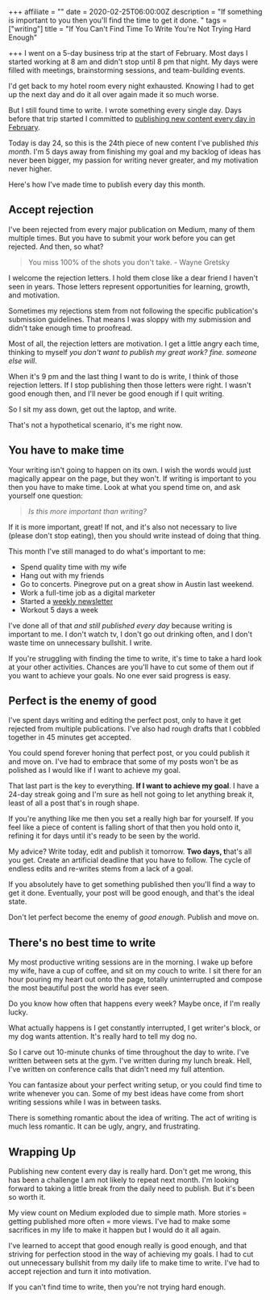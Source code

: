+++
affiliate = ""
date = 2020-02-25T06:00:00Z
description = "If something is important to you then you'll find the time to get it done. "
tags = ["writing"]
title = "If You Can't Find Time To Write You're Not Trying Hard Enough"

+++
I went on a 5-day business trip at the start of February. Most days I started working at 8 am and didn't stop until 8 pm that night. My days were filled with meetings, brainstorming sessions, and team-building events.

I'd get back to my hotel room every night exhausted. Knowing I had to get up the next day and do it all over again made it so much worse.

But I still found time to write. I wrote something every single day. Days before that trip started I committed to [publishing new content every day in February](https://nicklafferty.com/blog/why-im-publishing-new-content-every-day-in-february/).

Today is day 24, so this is the 24th piece of new content I've published _this month_. I'm 5 days away from finishing my goal and my backlog of ideas has never been bigger, my passion for writing never greater, and my motivation never higher.

Here's how I've made time to publish every day this month.

## Accept rejection

I've been rejected from every major publication on Medium, many of them multiple times. But you have to submit your work before you can get rejected. And then, so what?

> You miss 100% of the shots you don't take. - Wayne Gretsky

I welcome the rejection letters. I hold them close like a dear friend I haven't seen in years. Those letters represent opportunities for learning, growth, and motivation.

Sometimes my rejections stem from not following the specific publication's submission guidelines. That means I was sloppy with my submission and didn't take enough time to proofread.

Most of all, the rejection letters are motivation. I get a little angry each time, thinking to myself _you don't want to publish my great work? fine. someone else will_.

When it's 9 pm and the last thing I want to do is write, I think of those rejection letters. If I stop publishing then those letters were right. I wasn't good enough then, and I'll never be good enough if I quit writing.

So I sit my ass down, get out the laptop, and write.

That's not a hypothetical scenario, it's me right now.

## You have to make time

Your writing isn't going to happen on its own. I wish the words would just magically appear on the page, but they won't. If writing is important to you then you have to make time. Look at what you spend time on, and ask yourself one question:

> _Is this more important than writing?_

If it is more important, great! If not, and it's also not necessary to live (please don't stop eating), then you should write instead of doing that thing.

This month I've still managed to do what's important to me:

* Spend quality time with my wife
* Hang out with my friends
* Go to concerts. Pinegrove put on a great show in Austin last weekend.
* Work a full-time job as a digital marketer
* Started a [weekly newsletter](https://1word.email/)
* Workout 5 days a week

I've done all of that _and still published every day_ because writing is important to me. I don't watch tv, I don't go out drinking often, and I don't waste time on unnecessary bullshit. I write.

If you're struggling with finding the time to write, it's time to take a hard look at your other activities. Chances are you'll have to cut some of them out if you want to achieve your goals. No one ever said progress is easy.

## Perfect is the enemy of good

I've spent days writing and editing the perfect post, only to have it get rejected from multiple publications. I've also had rough drafts that I cobbled together in 45 minutes get accepted.

You could spend forever honing that perfect post, or you could publish it and move on. I've had to embrace that some of my posts won't be as polished as I would like if I want to achieve my goal.

That last part is the key to everything. **If I want to achieve my goal**. I have a 24-day streak going and I'm sure as hell not going to let anything break it, least of all a post that's in rough shape.

If you're anything like me then you set a really high bar for yourself. If you feel like a piece of content is falling short of that then you hold onto it, refining it for days until it's ready to be seen by the world.

My advice? Write today, edit and publish it tomorrow. **Two days, t**hat's all you get. Create an artificial deadline that you have to follow. The cycle of endless edits and re-writes stems from a lack of a goal.

If you absolutely have to get something published then you'll find a way to get it done. Eventually, your post will be good enough, and that's the ideal state.

Don't let perfect become the enemy of _good enough_. Publish and move on.

## There's no best time to write

My most productive writing sessions are in the morning. I wake up before my wife, have a cup of coffee, and sit on my couch to write. I sit there for an hour pouring my heart out onto the page, totally uninterrupted and compose the most beautiful post the world has ever seen.

Do you know how often that happens every week? Maybe once, if I'm really lucky.

What actually happens is I get constantly interrupted, I get writer's block, or my dog wants attention. It's really hard to tell my dog no.

So I carve out 10-minute chunks of time throughout the day to write. I've written between sets at the gym. I've written during my lunch break. Hell, I've written on conference calls that didn't need my full attention.

You can fantasize about your perfect writing setup, or you could find time to write whenever you can. Some of my best ideas have come from short writing sessions while I was in between tasks.

There is something romantic about the idea of writing. The act of writing is much less romantic. It can be ugly, angry, and frustrating.

## Wrapping Up

Publishing new content every day is really hard. Don't get me wrong, this has been a challenge I am not likely to repeat next month. I'm looking forward to taking a little break from the daily need to publish. But it's been so worth it.

My view count on Medium exploded due to simple math. More stories = getting published more often = more views. I've had to make some sacrifices in my life to make it happen but I would do it all again.

I've learned to accept that good enough really is good enough, and that striving for perfection stood in the way of achieving my goals. I had to cut out unnecessary bullshit from my daily life to make time to write. I've had to accept rejection and turn it into motivation.

If you can't find time to write, then you're not trying hard enough.